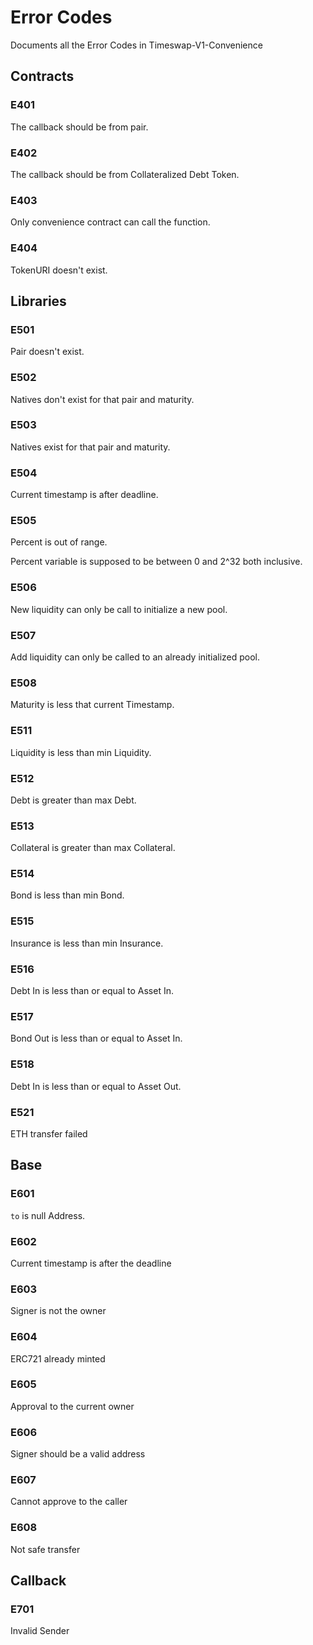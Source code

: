 # Error Codes

Documents all the Error Codes in Timeswap-V1-Convenience

## Contracts

### E401

The callback should be from pair.

### E402

The callback should be from Collateralized Debt Token.

### E403

Only convenience contract can call the function.

### E404

TokenURI doesn't exist.

## Libraries

### E501

Pair doesn't exist.

### E502

Natives don't exist for that pair and maturity.

### E503

Natives exist for that pair and maturity.

### E504

Current timestamp is after deadline.

### E505

Percent is out of range.

Percent variable is supposed to be between 0 and 2^32 both inclusive.

### E506

New liquidity can only be call to initialize a new pool.

### E507

Add liquidity can only be called to an already initialized pool.

### E508

Maturity is less that current Timestamp.

### E511

Liquidity is less than min Liquidity.

### E512

Debt is greater than max Debt.

### E513

Collateral is greater than max Collateral.

### E514

Bond is less than min Bond.

### E515

Insurance is less than min Insurance.

### E516

Debt In is less than or equal to Asset In.

### E517

Bond Out is less than or equal to Asset In.

### E518

Debt In is less than or equal to Asset Out.

### E521

ETH transfer failed

## Base

### E601

`to` is null Address.

### E602

Current timestamp is after the deadline

### E603

Signer is not the owner

### E604

ERC721 already minted

### E605

Approval to the current owner

### E606

Signer should be a valid address

### E607

Cannot approve to the caller

### E608

Not safe transfer

## Callback

### E701

Invalid Sender

